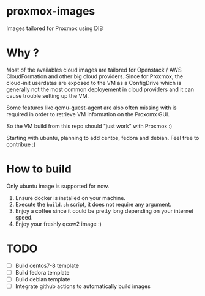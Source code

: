 # proxmox-images
Images tailored for Proxmox using DIB

# Why ?

Most of the availables cloud images are tailored for Openstack / AWS CloudFormation and other big cloud providers.
Since for Proxmox, the cloud-init userdatas are exposed to the VM as a ConfigDrive which is generally not the most
common deployement in cloud providers and it can cause trouble setting up the VM.

Some features like qemu-guest-agent are also often missing with is required in order to retrieve VM information on
the Proxomx GUI.

So the VM build from this repo should "just work" with Proxmox :)

Starting with ubuntu, planning to add centos, fedora and debian. Feel free to contribue :)

# How to build

Only ubuntu image is supported for now.

1. Ensure docker is installed on your machine.
2. Execute the `build.sh` script, it does not require any argument.
3. Enjoy a coffee since it could be pretty long depending on your internet speed.
4. Enjoy your freshly qcow2 image :)

# TODO

- [ ] Build centos7-8 template
- [ ] Build fedora template
- [ ] Build debian template
- [ ] Integrate github actions to automatically build images